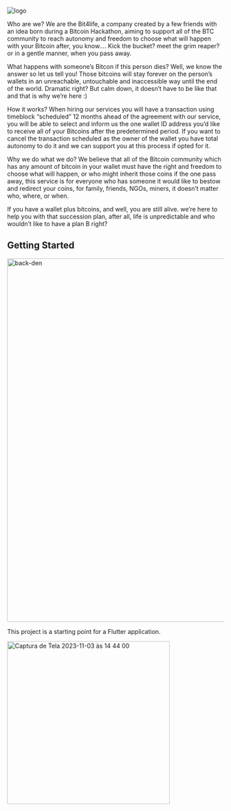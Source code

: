 
![logo](https://github.com/Estevao-Nicolau/Bit4life-Hackathon/assets/79880613/5b450a0e-43eb-4e1b-b325-4054754a5dc0)

Who are we? We are the Bit4life, a company created by a few friends with an idea born during a Bitcoin Hackathon, aiming to support all of the BTC community to reach autonomy and freedom to choose what will happen with your Bitcoin  after, you know…. Kick the bucket? meet the grim reaper? or in a gentle manner, when you pass away. 

What happens with someone’s Bitcon if this person dies? Well, we know the answer so let us tell you! Those bitcoins will stay forever on the person’s wallets in an unreachable, untouchable and inaccessible way until the end of the world. 
Dramatic right? But calm down, it doesn’t have to be like that and that is why we’re here :) 

How it works?
When hiring our services you will have a transaction using timeblock “scheduled” 12 months ahead of the agreement with our service, you will be able to select and inform us the one wallet ID address you’d like to receive all of your Bitcoins after the predetermined period. If you want to cancel the transaction scheduled as the owner of the wallet you have total autonomy to do it and we can support you at this process if opted for it. 

Why we do what we do?
We believe that all of the Bitcoin community which has any amount of bitcoin in your wallet must have the right and freedom to choose what will happen, or who might inherit those coins if the one pass away, this service is for everyone who has someone it would like to bestow and redirect your coins, for family, friends, NGOs, miners, it doesn’t matter who, where, or when. 

If you have a wallet plus bitcoins, and well, you are still alive. we’re here to help you with that succession plan, after all, life is unpredictable and who wouldn’t like to have a plan B right? 

## Getting Started
<img width="844" alt="back-den" src="https://github.com/Estevao-Nicolau/Bit4life-Hackathon/assets/79880613/f56e59a9-803f-4dcc-bdcd-ce66bbbe8da8">

This project is a starting point for a Flutter application.

<img width="378" alt="Captura de Tela 2023-11-03 às 14 44 00" src="https://github.com/Estevao-Nicolau/Bit4life-Hackathon/assets/79880613/441df311-de65-4ac1-8938-c512d666f441">
